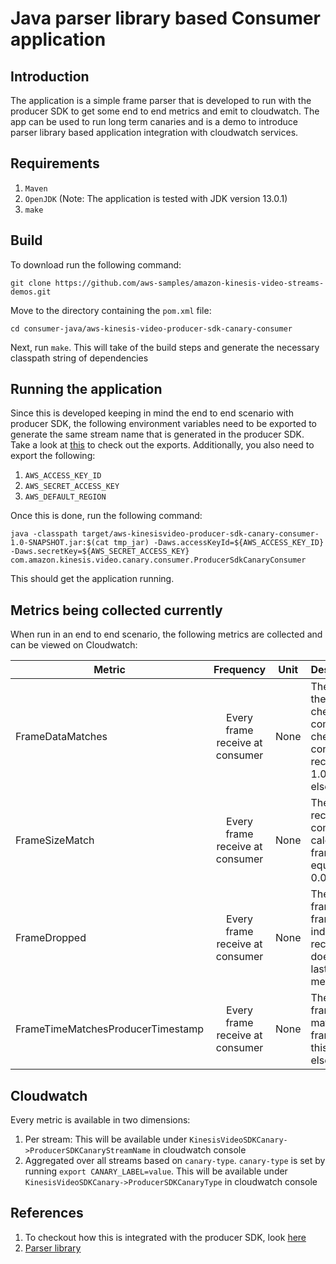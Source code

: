 # Java parser library based Consumer application

## Introduction
The application is a simple frame parser that is developed to run with the producer SDK to get some end to end metrics and emit to cloudwatch. The app can be used to run long term canaries and is a demo to introduce parser library based application integration with cloudwatch services. 

## Requirements

1. `Maven`
2. `OpenJDK` (Note: The application is tested with JDK version 13.0.1)
3. `make`

## Build
To download run the following command:

`git clone https://github.com/aws-samples/amazon-kinesis-video-streams-demos.git`

Move to the directory containing the `pom.xml` file:

`cd consumer-java/aws-kinesis-video-producer-sdk-canary-consumer`

Next, run `make`. This will take of the build steps and generate the necessary classpath string of dependencies

## Running the application

Since this is developed keeping in mind the end to end scenario with producer SDK, the following environment variables need to be exported to generate the same stream name that is generated in the producer SDK. Take a look at [this](https://github.com/aws-samples/amazon-kinesis-video-streams-demos/blob/master/producer-c/producer-cloudwatch-integ/init.sh) to check out the exports. Additionally, you also need to export the following:

1. `AWS_ACCESS_KEY_ID` 
2. `AWS_SECRET_ACCESS_KEY`
3. `AWS_DEFAULT_REGION`

Once this is done, run the following command:

`java -classpath target/aws-kinesisvideo-producer-sdk-canary-consumer-1.0-SNAPSHOT.jar:$(cat tmp_jar) -Daws.accessKeyId=${AWS_ACCESS_KEY_ID} -Daws.secretKey=${AWS_SECRET_ACCESS_KEY} com.amazon.kinesis.video.canary.consumer.ProducerSdkCanaryConsumer`

This should get the application running. 


## Metrics being collected currently

When run in an end to end scenario, the following metrics are collected and can be viewed on Cloudwatch:

| Metric	                 | Frequency	    | Unit         | Description	           
|--------------------|:-------------:|:-------------:|:-------------|
| FrameDataMatches                       | Every frame receive at consumer  | None         | The frame packet received the consumer contains a checksum, which is compared with the checksum calculated at the consumer with the received packet. If equal, 1.0 is pushed as a metric, else 0.0 is pushed
| FrameSizeMatch	                     | Every frame receive at consumer| None           | The size of the frame received with the packet is compared to the size calculated on the received frame at the consumer. If equal, 1.0 is emitted, else 0.0 is emitted
| FrameDropped	                         | Every frame receive at consumer| None           | The metric indicates if any frames were dropped. The frame index is compared index of previous frame received and if the index does not indicate lastFrameIndex + 1, this metric is set to 1.0
| FrameTimeMatchesProducerTimestamp	     | Every frame receive at consumer| None           | The metric indicates if frameTimestampInsideData matches sum of pts and frame timecode. If true, this metric is set to 1.0, else it is set to 0.0

## Cloudwatch

Every metric is available in two dimensions:
1. Per stream: This will be available under `KinesisVideoSDKCanary->ProducerSDKCanaryStreamName` in cloudwatch console
2. Aggregated over all streams based on `canary-type`. `canary-type` is set by running `export CANARY_LABEL=value`. This will be available under `KinesisVideoSDKCanary->ProducerSDKCanaryType` in cloudwatch console

## References

1. To checkout how this is integrated with the producer SDK, look [here](https://github.com/aws-samples/amazon-kinesis-video-streams-demos/tree/master/producer-c)
2. [Parser library](https://github.com/aws/amazon-kinesis-video-streams-parser-library)


